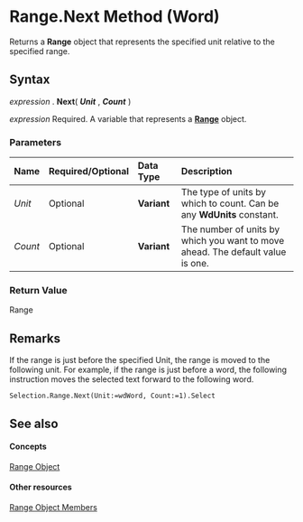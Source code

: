 
# Range.Next Method (Word)

Returns a  **Range** object that represents the specified unit relative to the specified range.


## Syntax

 _expression_ . **Next**( **_Unit_** , **_Count_** )

 _expression_ Required. A variable that represents a **[Range](15a7a1c4-5f3f-5b6e-60e9-29688de3f274.md)** object.


### Parameters



|**Name**|**Required/Optional**|**Data Type**|**Description**|
|:-----|:-----|:-----|:-----|
| _Unit_|Optional| **Variant**|The type of units by which to count. Can be any  **WdUnits** constant.|
| _Count_|Optional| **Variant**|The number of units by which you want to move ahead. The default value is one.|

### Return Value

Range


## Remarks

If the range is just before the specified Unit, the range is moved to the following unit. For example, if the range is just before a word, the following instruction moves the selected text forward to the following word.


```
Selection.Range.Next(Unit:=wdWord, Count:=1).Select
```


## See also


#### Concepts


[Range Object](15a7a1c4-5f3f-5b6e-60e9-29688de3f274.md)
#### Other resources


[Range Object Members](3c4a36d9-2a80-5aaf-827b-275a52bfa193.md)
